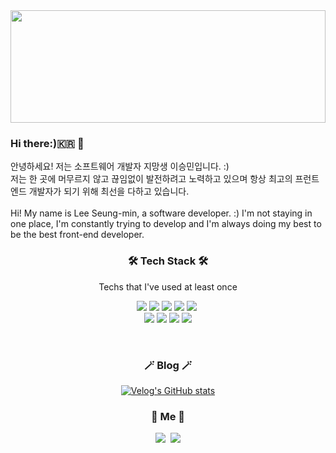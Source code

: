 <img src="https://user-images.githubusercontent.com/76721552/145981595-b80daa82-b9f3-4369-8e2e-fa7cb8fc3a52.png" width="100%" height="180">

### Hi there:)🇰🇷 🖤

안녕하세요! 저는 소프트웨어 개발자 지망생 이승민입니다. :)<br />
저는 한 곳에 머무르지 않고 끊임없이 발전하려고 노력하고 있으며 항상 최고의 프런트엔드 개발자가 되기 위해 최선을 다하고 있습니다.
<br /><br />
Hi! My name is Lee Seung-min, a software developer. :)
I'm not staying in one place, I'm constantly trying to develop and I'm always doing my best to be the best front-end developer.

<h3 align="center">🛠 Tech Stack 🛠</h3>

<p align="center"> Techs that I've used at least once </p>

<p align="center">
<img src="https://img.shields.io/badge/React-61DAFB?style=flat-square&logo=React&logoColor=white"/></a>
<img src="https://img.shields.io/badge/javaScript-F7DF1E?style=flat-square&logo=JavaScript&logoColor=white"/></a>
<img src="https://img.shields.io/badge/Redux-764ABC?style=flat-square&logo=Redux&logoColor=white"/></a>
<img src="https://img.shields.io/badge/styled-components-DB7093?style=flat-square&logo=styled-components&logoColor=white"/></a>
<img src="https://img.shields.io/badge/Python-3766AB?style=flat-square&logo=Python&logoColor=white"/></a>&nbsp<br>
<img src="https://img.shields.io/badge/Git-F05032?style=flat-square&logo=Git&logoColor=white"/></a>
<img src="https://img.shields.io/badge/Firebase-FFCA28?style=flat-square&logo=Firebase&logoColor=white"/></a>
<img src="https://img.shields.io/badge/GitHub-181717?style=flat-square&logo=GitHub&logoColor=white"/></a>
<img src="https://img.shields.io/badge/aws-232F3E?style=flat-square&logo=Amazon aws&logoColor=white"/></a>
</p>
<br/>

<h3 align="center">🪄 Blog 🪄</h3>

<div align="center" style="text-align:center">
  
  [![Velog's GitHub stats](https://velog-readme-stats.vercel.app/api?name=tmdals3785)](https://velog.io/@tmdals3785)
  
</div>

<h3 align="center"> 🐼 Me 🐼 </h3>
<p align="center">
  <a href="https://velog.io/@tmdals3785"><img src="https://img.shields.io/badge/Tech%20Blog-11B48A?style=flat-square&logo=Vimeo&logoColor=white&link=https://velog.io/@tmdals3785"/></a>&nbsp
  <a href="https://blog.naver.com/dltmdals3785/222235431596"><img src="https://img.shields.io/badge/Naver Blog-03C75A?style=flat-square&logo=Naver&logoColor=white"/></a>
</p>
<br>
